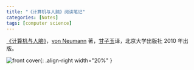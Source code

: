 ```yaml
---
title: "《计算机与人脑》阅读笔记"
categories: [Notes]
tags: [computer science]
---
```


[《计算机与人脑》](https://book.douban.com/subject/4871292/)，[von Neumann](https://en.wikipedia.org/wiki/John_von_Neumann) 著，[甘子玉](https://zh.wikipedia.org/wiki/%E7%94%98%E5%AD%90%E7%8E%89)译，北京大学出版社 2010 年出版。

![front cover](https://img3.doubanio.com/view/subject/s/public/s6176402.jpg){: .align-right width="20%" }
